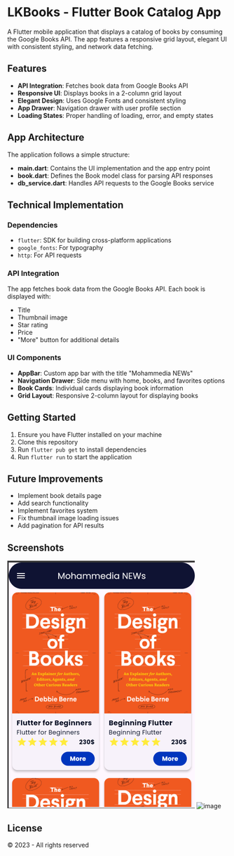 # LKBooks - Flutter Book Catalog App

A Flutter mobile application that displays a catalog of books by consuming the Google Books API. The app features a responsive grid layout, elegant UI with consistent styling, and network data fetching.

## Features

- **API Integration**: Fetches book data from Google Books API
- **Responsive UI**: Displays books in a 2-column grid layout
- **Elegant Design**: Uses Google Fonts and consistent styling
- **App Drawer**: Navigation drawer with user profile section
- **Loading States**: Proper handling of loading, error, and empty states

## App Architecture

The application follows a simple structure:

- **main.dart**: Contains the UI implementation and the app entry point
- **book.dart**: Defines the Book model class for parsing API responses
- **db_service.dart**: Handles API requests to the Google Books service

## Technical Implementation

### Dependencies

- `flutter`: SDK for building cross-platform applications
- `google_fonts`: For typography
- `http`: For API requests

### API Integration

The app fetches book data from the Google Books API. Each book is displayed with:
- Title
- Thumbnail image
- Star rating
- Price
- "More" button for additional details

### UI Components

- **AppBar**: Custom app bar with the title "Mohammedia NEWs"
- **Navigation Drawer**: Side menu with home, books, and favorites options
- **Book Cards**: Individual cards displaying book information
- **Grid Layout**: Responsive 2-column layout for displaying books

## Getting Started

1. Ensure you have Flutter installed on your machine
2. Clone this repository
3. Run `flutter pub get` to install dependencies
4. Run `flutter run` to start the application

## Future Improvements

- Implement book details page
- Add search functionality
- Implement favorites system
- Fix thumbnail image loading issues
- Add pagination for API results

## Screenshots

![image](./book.png)
![image](https://github.com/user-attachments/assets/57741dc9-921a-42e0-b970-07dd092b2516)


## License

© 2023 - All rights reserved 
